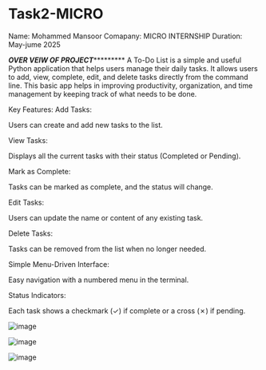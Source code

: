 # Task2-MICRO
Name:  Mohammed Mansoor
Comapany: MICRO INTERNSHIP
Duration: May-jume 2025


*******************OVER VEIW OF PROJECT****************************
A To-Do List is a simple and useful Python application that helps users manage their daily tasks. It allows users to add, view, complete, edit, and delete tasks directly from the command line. This basic app helps in improving productivity, organization, and time management by keeping track of what needs to be done.

Key Features:
Add Tasks:

Users can create and add new tasks to the list.

View Tasks:

Displays all the current tasks with their status (Completed or Pending).

Mark as Complete:

Tasks can be marked as complete, and the status will change.

Edit Tasks:

Users can update the name or content of any existing task.

Delete Tasks:

Tasks can be removed from the list when no longer needed.

Simple Menu-Driven Interface:

Easy navigation with a numbered menu in the terminal.

Status Indicators:

Each task shows a checkmark (✓) if complete or a cross (✗) if pending.

![image](https://github.com/user-attachments/assets/3d7df4d0-7425-4d8d-983b-51428bad6c69)

![image](https://github.com/user-attachments/assets/676ebd76-6d86-4c14-9526-768f0b8bfe99)

![image](https://github.com/user-attachments/assets/f3267425-dcd0-4e6e-a565-b0480e61dcb6)


